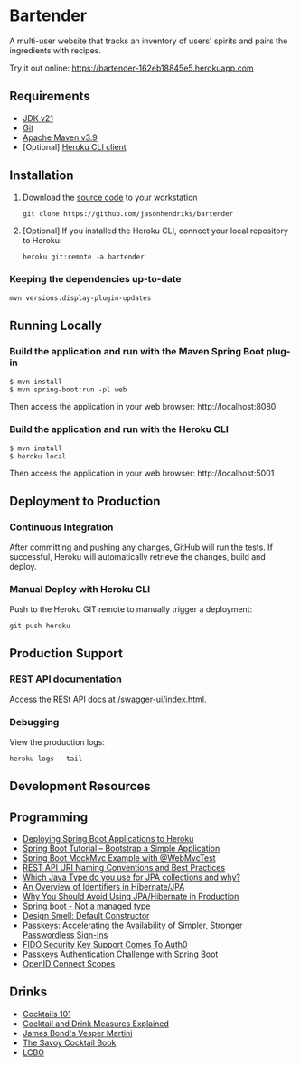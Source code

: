 # Bartender

A multi-user website that tracks an inventory of users' spirits and pairs the ingredients with recipes.

Try it out online: https://bartender-162eb18845e5.herokuapp.com

## Requirements

- [JDK v21](https://openjdk.org/projects/jdk/21/)
- [Git](https://www.atlassian.com/git/tutorials/install-git)
- [Apache Maven v3.9](https://maven.apache.org/install.html)
- [Optional] [Heroku CLI client](https://devcenter.heroku.com/articles/heroku-cli)

## Installation

1. Download the [source code](https://github.com/jasonhendriks/bartender) to your workstation
    ```
    git clone https://github.com/jasonhendriks/bartender
    ```
2. [Optional] If you installed the Heroku CLI, connect your local repository to Heroku:
    ```
    heroku git:remote -a bartender
    ```

### Keeping the dependencies up-to-date

```
mvn versions:display-plugin-updates
```

## Running Locally

### Build the application and run with the Maven Spring Boot plug-in

```
$ mvn install
$ mvn spring-boot:run -pl web
```

Then access the application in your web browser: http://localhost:8080

### Build the application and run with the Heroku CLI

```
$ mvn install
$ heroku local
```

Then access the application in your web browser: http://localhost:5001

## Deployment to Production

### Continuous Integration

After committing and pushing any changes, GitHub will run the tests. If successful, Heroku will automatically retrieve
the changes, build and deploy.

### Manual Deploy with Heroku CLI

Push to the Heroku GIT remote to manually trigger a deployment:

```
git push heroku
```

## Production Support

### REST API documentation

Access the RESt API docs
at [/swagger-ui/index.html](https://bartender-162eb18845e5.herokuapp.com/swagger-ui/index.html).

### Debugging

View the production logs:

```
heroku logs --tail
```

## Development Resources

## Programming

- [Deploying Spring Boot Applications to Heroku](https://devcenter.heroku.com/articles/deploying-spring-boot-apps-to-heroku)
- [Spring Boot Tutorial – Bootstrap a Simple Application](https://www.baeldung.com/spring-boot-start)
- [Spring Boot MockMvc Example with @WebMvcTest](https://howtodoinjava.com/spring-boot2/testing/spring-boot-mockmvc-example/)
- [REST API URI Naming Conventions and Best Practices](https://restfulapi.net/resource-naming/)
- [Which Java Type do you use for JPA collections and why?](https://stackoverflow.com/a/17950928)
- [An Overview of Identifiers in Hibernate/JPA](https://www.baeldung.com/hibernate-identifiers)
- [Why You Should Avoid Using JPA/Hibernate in Production](https://azhidkov.pro/en/posts/21/04/why-jpa-should-be-avoided/)
- [Spring boot - Not a managed type](https://stackoverflow.com/questions/28664064/spring-boot-not-a-managed-type)
- [Design Smell: Default Constructor](https://blog.ploeh.dk/2011/05/30/DesignSmellDefaultConstructor/)
- [Passkeys: Accelerating the Availability of Simpler, Stronger Passwordless Sign-Ins](https://fidoalliance.org/passkeys/)
- [FIDO Security Key Support Comes To Auth0](https://auth0.com/blog/fido-security-key-support-comes-to-auth0/)
- [Passkeys Authentication Challenge with Spring Boot](https://developer.auth0.com/resources/guides/web-app/spring#)
- [OpenID Connect Scopes](https://auth0.com/docs/get-started/apis/scopes/openid-connect-scopes)

## Drinks

- [Cocktails 101](https://www.cocktailemporium.com/pages/cocktails-101)
- [Cocktail and Drink Measures Explained](https://www.barschool.net/blog/cocktail-and-drink-measures-explained)
- [James Bond's Vesper Martini](https://www.thespruceeats.com/vesper-martini-recipe-760130)
- [The Savoy Cocktail Book](https://euvs-vintage-cocktail-books.cld.bz/1930-The-Savoy-Cocktail-Book)
- [LCBO](https://www.lcbo.com/)
